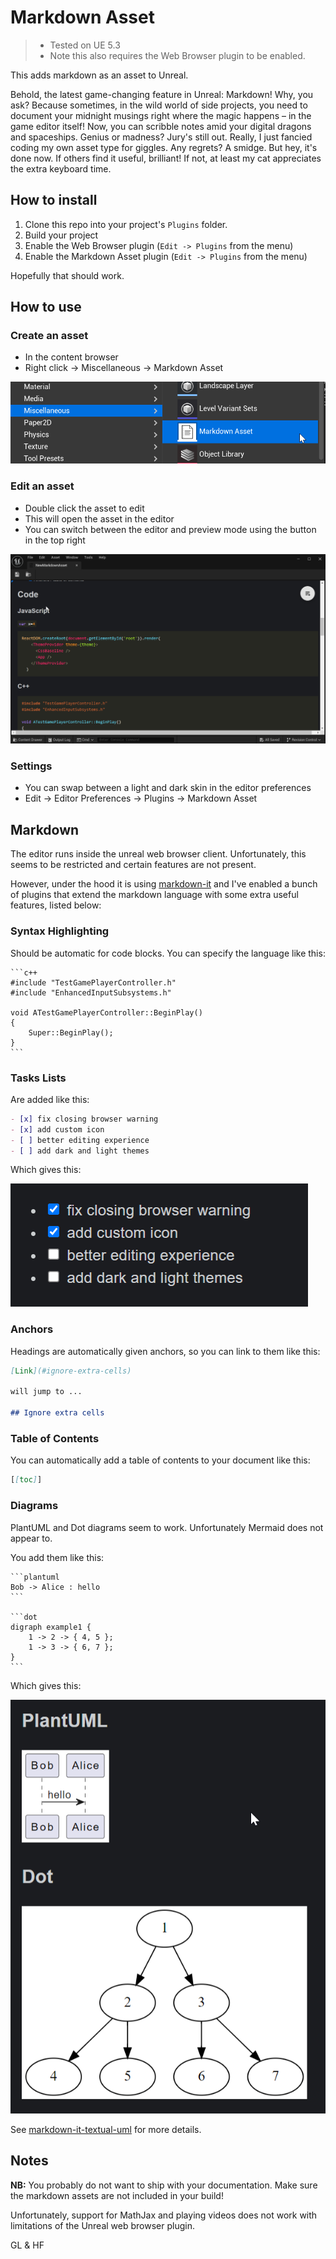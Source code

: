 # Markdown Asset

> * Tested on UE 5.3
> * Note this also requires the Web Browser plugin to be enabled.

This adds markdown as an asset to Unreal.

Behold, the latest game-changing feature in Unreal: Markdown! Why, you ask? Because sometimes, in the wild world of side projects, you need to document your midnight musings right where the magic happens – in the game editor itself! Now, you can scribble notes amid your digital dragons and spaceships. Genius or madness? Jury's still out. Really, I just fancied coding my own asset type for giggles. Any regrets? A smidge. But hey, it's done now. If others find it useful, brilliant! If not, at least my cat appreciates the extra keyboard time.

## How to install

1. Clone this repo into your project's `Plugins` folder.
2. Build your project
3. Enable the Web Browser plugin (`Edit -> Plugins` from the menu)
4. Enable the Markdown Asset plugin (`Edit -> Plugins` from the menu)

Hopefully that should work.

## How to use

### Create an asset

* In the content browser
* Right click -> Miscellaneous -> Markdown Asset

![X](./Docs/NewAsset.png)

### Edit an asset

* Double click the asset to edit
* This will open the asset in the editor
* You can switch between the editor and preview mode using the button in the top right

![X](./Docs/Editing.png)

### Settings

* You can swap between a light and dark skin in the editor preferences
* Edit -> Editor Preferences -> Plugins -> Markdown Asset

## Markdown

The editor runs inside the unreal web browser client. Unfortunately, this seems to be restricted and certain features are not present.

However, under the hood it is using [markdown-it](https://github.com/markdown-it/markdown-it) and I've enabled a bunch of plugins that extend the markdown language with some extra useful features, listed below:

### Syntax Highlighting

Should be automatic for code blocks. You can specify the language like this:

    ```c++
    #include "TestGamePlayerController.h"
    #include "EnhancedInputSubsystems.h"

    void ATestGamePlayerController::BeginPlay()
    {
        Super::BeginPlay();
    }
    ```

### Tasks Lists

Are added like this:

```markdown
- [x] fix closing browser warning
- [x] add custom icon
- [ ] better editing experience
- [ ] add dark and light themes
```

Which gives this:

![X](./Docs/TaskList.png)



### Anchors

Headings are automatically given anchors, so you can link to them like this:

```markdown
[Link](#ignore-extra-cells)

will jump to ...

## Ignore extra cells
```

### Table of Contents

You can automatically add a table of contents to your document like this:

```markdown
[[toc]]
```

### Diagrams

PlantUML and Dot diagrams seem to work. Unfortunately Mermaid does not appear to.

You add them like this:


    ```plantuml
    Bob -> Alice : hello
    ```

    ```dot
    digraph example1 {
        1 -> 2 -> { 4, 5 };
        1 -> 3 -> { 6, 7 };
    }
    ```

Which gives this:

![X](./Docs/Diagrams.png)

See [markdown-it-textual-uml](https://github.com/manastalukdar/markdown-it-textual-uml) for more details.

## Notes

**NB:** You probably do not want to ship with your documentation. Make sure the markdown assets are not included in your build!

Unfortunately, support for MathJax and playing videos does not work with limitations of the Unreal web browser plugin.

GL & HF

